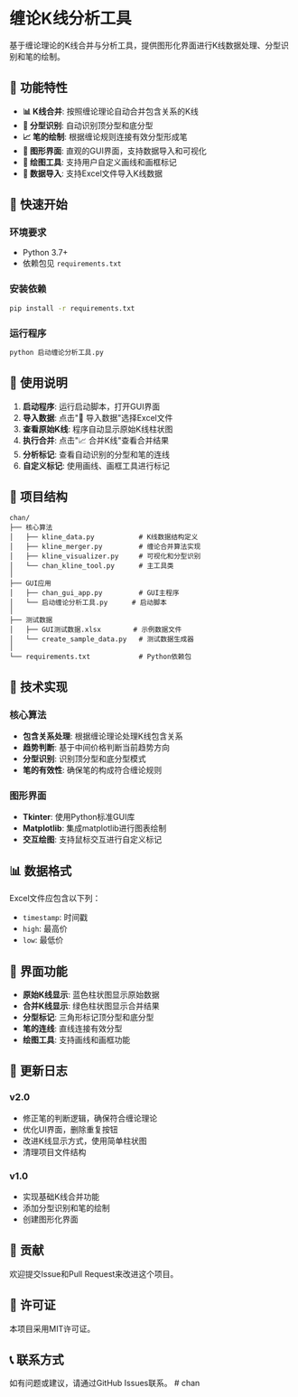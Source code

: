 # 缠论K线分析工具

基于缠论理论的K线合并与分析工具，提供图形化界面进行K线数据处理、分型识别和笔的绘制。

## 🎯 功能特性

- **📊 K线合并**: 按照缠论理论自动合并包含关系的K线
- **🔺 分型识别**: 自动识别顶分型和底分型
- **📈 笔的绘制**: 根据缠论规则连接有效分型形成笔
- **🎨 图形界面**: 直观的GUI界面，支持数据导入和可视化
- **📏 绘图工具**: 支持用户自定义画线和画框标记
- **📁 数据导入**: 支持Excel文件导入K线数据

## 🚀 快速开始

### 环境要求

- Python 3.7+
- 依赖包见 `requirements.txt`

### 安装依赖

```bash
pip install -r requirements.txt
```

### 运行程序

```bash
python 启动缠论分析工具.py
```

## 📖 使用说明

1. **启动程序**: 运行启动脚本，打开GUI界面
2. **导入数据**: 点击"📁 导入数据"选择Excel文件
3. **查看原始K线**: 程序自动显示原始K线柱状图
4. **执行合并**: 点击"📈 合并K线"查看合并结果
5. **分析标记**: 查看自动识别的分型和笔的连线
6. **自定义标记**: 使用画线、画框工具进行标记

## 📁 项目结构

```
chan/
├── 核心算法
│   ├── kline_data.py           # K线数据结构定义
│   ├── kline_merger.py         # 缠论合并算法实现
│   ├── kline_visualizer.py     # 可视化和分型识别
│   └── chan_kline_tool.py      # 主工具类
│
├── GUI应用
│   ├── chan_gui_app.py         # GUI主程序
│   └── 启动缠论分析工具.py      # 启动脚本
│
├── 测试数据
│   ├── GUI测试数据.xlsx        # 示例数据文件
│   └── create_sample_data.py   # 测试数据生成器
│
└── requirements.txt            # Python依赖包
```

## 🔧 技术实现

### 核心算法

- **包含关系处理**: 根据缠论理论处理K线包含关系
- **趋势判断**: 基于中间价格判断当前趋势方向
- **分型识别**: 识别顶分型和底分型模式
- **笔的有效性**: 确保笔的构成符合缠论规则

### 图形界面

- **Tkinter**: 使用Python标准GUI库
- **Matplotlib**: 集成matplotlib进行图表绘制
- **交互绘图**: 支持鼠标交互进行自定义标记

## 📊 数据格式

Excel文件应包含以下列：
- `timestamp`: 时间戳
- `high`: 最高价
- `low`: 最低价

## 🎨 界面功能

- **原始K线显示**: 蓝色柱状图显示原始数据
- **合并K线显示**: 绿色柱状图显示合并结果
- **分型标记**: 三角形标记顶分型和底分型
- **笔的连线**: 直线连接有效分型
- **绘图工具**: 支持画线和画框功能

## 📝 更新日志

### v2.0
- 修正笔的判断逻辑，确保符合缠论理论
- 优化UI界面，删除重复按钮
- 改进K线显示方式，使用简单柱状图
- 清理项目文件结构

### v1.0
- 实现基础K线合并功能
- 添加分型识别和笔的绘制
- 创建图形化界面

## 🤝 贡献

欢迎提交Issue和Pull Request来改进这个项目。

## 📄 许可证

本项目采用MIT许可证。

## 📞 联系方式

如有问题或建议，请通过GitHub Issues联系。 #   c h a n  
 